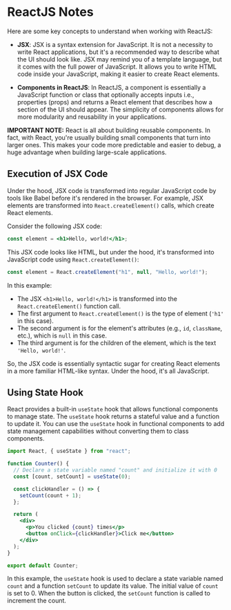 # ReactJS Notes

Here are some key concepts to understand when working with ReactJS:

- **JSX**: JSX is a syntax extension for JavaScript. It is not a necessity to write React applications, but it's a recommended way to describe what the UI should look like. JSX may remind you of a template language, but it comes with the full power of JavaScript. It allows you to write HTML code inside your JavaScript, making it easier to create React elements.

- **Components in ReactJS**: In ReactJS, a component is essentially a JavaScript function or class that optionally accepts inputs i.e., properties (props) and returns a React element that describes how a section of the UI should appear. The simplicity of components allows for more modularity and reusability in your applications.

**IMPORTANT NOTE:** React is all about building reusable components. In fact, with React, you're usually building small components that turn into larger ones. This makes your code more predictable and easier to debug, a huge advantage when building large-scale applications.

## Execution of JSX Code

Under the hood, JSX code is transformed into regular JavaScript code by tools like Babel before it's rendered in the browser. For example, JSX elements are transformed into `React.createElement()` calls, which create React elements.

Consider the following JSX code:

```jsx
const element = <h1>Hello, world!</h1>;
```

This JSX code looks like HTML, but under the hood, it's transformed into JavaScript code using `React.createElement()`:

```javascript
const element = React.createElement("h1", null, "Hello, world!");
```

In this example:

- The JSX `<h1>Hello, world!</h1>` is transformed into the `React.createElement()` function call.
- The first argument to `React.createElement()` is the type of element (`'h1'` in this case).
- The second argument is for the element's attributes (e.g., `id`, `className`, etc.), which is `null` in this case.
- The third argument is for the children of the element, which is the text `'Hello, world!'`.

So, the JSX code is essentially syntactic sugar for creating React elements in a more familiar HTML-like syntax. Under the hood, it's all JavaScript.

## Using State Hook

React provides a built-in `useState` hook that allows functional components to manage state. The `useState` hook returns a stateful value and a function to update it. You can use the `useState` hook in functional components to add state management capabilities without converting them to class components.

```jsx
import React, { useState } from "react";

function Counter() {
  // Declare a state variable named "count" and initialize it with 0
  const [count, setCount] = useState(0);

  const clickHandler = () => {
    setCount(count + 1);
  };

  return (
    <div>
      <p>You clicked {count} times</p>
      <button onClick={clickHandler}>Click me</button>
    </div>
  );
}

export default Counter;
```

In this example, the `useState` hook is used to declare a state variable named `count` and a function `setCount` to update its value. The initial value of `count` is set to 0. When the button is clicked, the `setCount` function is called to increment the count.
